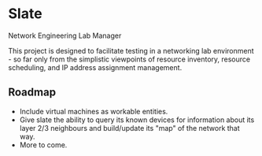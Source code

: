 # Slate
Network Engineering Lab Manager

This project is designed to facilitate testing in a networking lab environment - so far only from the simplistic viewpoints of resource inventory, resource scheduling, and IP address assignment management. 

## Roadmap

- Include virtual machines as workable entities.
- Give slate the ability to query its known devices for information about its layer 2/3 neighbours and build/update its "map" of the network that way.
- More to come.

